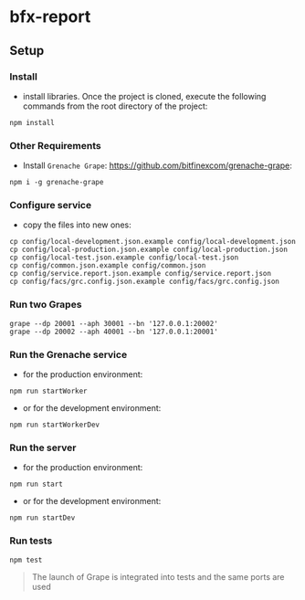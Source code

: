 # bfx-report

## Setup

### Install

- install libraries. Once the project is cloned,
execute the following commands from the root directory of the project:

```
npm install
```

### Other Requirements

- Install `Grenache Grape`: https://github.com/bitfinexcom/grenache-grape:

```
npm i -g grenache-grape
```

### Configure service

- copy the files into new ones:

```
cp config/local-development.json.example config/local-development.json
cp config/local-production.json.example config/local-production.json
cp config/local-test.json.example config/local-test.json
cp config/common.json.example config/common.json
cp config/service.report.json.example config/service.report.json
cp config/facs/grc.config.json.example config/facs/grc.config.json
```

### Run two Grapes

```
grape --dp 20001 --aph 30001 --bn '127.0.0.1:20002'
grape --dp 20002 --aph 40001 --bn '127.0.0.1:20001'
```

### Run the Grenache service

- for the production environment:

```
npm run startWorker
```

- or for the development environment:

```
npm run startWorkerDev
```

### Run the server

- for the production environment:

```
npm run start
```

- or for the development environment:

```
npm run startDev
```

### Run tests

```
npm test
```

> The launch of Grape is integrated into tests and the same ports are used
